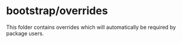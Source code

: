 # bootstrap/overrides

This folder contains overrides which will automatically be required by package users.
